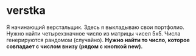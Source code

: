 # verstka
Я начинающий верстальщик. Здесь я выкладываю свои портфолио. 
Нужно найти четырехзначное число из матрицы чисел 5х5.  Числа генерируются рандомом (случайно). 
<b>Нужно найти то число, которое совпадает с числом внизу (рядом с кнопкой new).</b>

